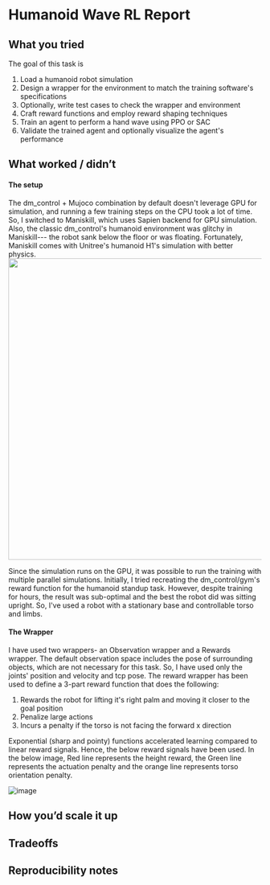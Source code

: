 # Humanoid Wave RL Report 

## What you tried
The goal of this task is
1) Load a humanoid robot simulation
2) Design a wrapper for the environment to match the training software's specifications
3) Optionally, write test cases to check the wrapper and environment
4) Craft reward functions and employ reward shaping techniques
5) Train an agent to perform a hand wave using PPO or SAC
6) Validate the trained agent and optionally visualize the agent's performance

## What worked / didn’t
#### The setup
The dm_control + Mujoco combination by default doesn't leverage GPU for simulation, and running a few training steps on the CPU took a lot of time. So, I switched to Maniskill, which uses Sapien backend for GPU simulation. Also, the classic dm_control's humanoid environment was glitchy in Maniskill--- the robot sank below the floor or was floating. Fortunately, Maniskill comes with Unitree's humanoid H1's simulation with better physics. 
<img src="https://github.com/user-attachments/assets/bf24054c-3bdc-4cb3-8d66-d083937a977f" width="600"/>

Since the simulation runs on the GPU, it was possible to run the training with multiple parallel simulations. Initially, I tried recreating the dm_control/gym's reward function for the humanoid standup task. However, despite training for hours, the result was sub-optimal and the best the robot did was sitting upright. So, I've used a robot with a stationary base and controllable torso and limbs. 

#### The Wrapper
I have used two wrappers- an Observation wrapper and a Rewards wrapper. The default observation space includes the pose of surrounding objects, which are not necessary for this task. So, I have used only the joints' position and velocity and tcp pose. The reward wrapper has been used to define a 3-part reward function that does the following:
1) Rewards the robot for lifting it's right palm and moving it closer to the goal position
2) Penalize large actions
3) Incurs a penalty if the torso is not facing the forward x direction

Exponential (sharp and pointy) functions accelerated learning compared to linear reward signals. Hence, the below reward signals have been used. In the below image, Red line represents the height reward, the Green line represents the actuation penalty and the orange line represents torso orientation penalty.

![image](https://github.com/user-attachments/assets/04d53f1e-cc06-46af-8df8-7ea4f20970c6)




## How you’d scale it up


## Tradeoffs

## Reproducibility notes
